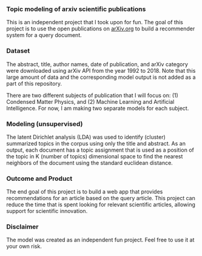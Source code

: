 ### Topic modeling of arxiv scientific publications
This is an independent project that I took upon for fun. The goal of this project is to use the open publications on [arXiv.org](https://arxiv.org/) to build a recommender system for a query document. 

### Dataset 
The abstract, title, author names, date of publication, and arXiv category were downloaded using arXiv API from the year 1992 to 2018. Note that this large amount of data and the corresponding model output is not added as a part of this repository. 

There are two different subjects of publication that I will focus on: 
(1) Condensed Matter Physics, and (2) Machine Learning and Artificial Intelligence. 
For now, I am making two separate models for each subject. 

### Modeling (unsupervised)
The latent Dirichlet analysis (LDA) was used to identify (cluster) summarized topics in the corpus using only the title and abstract. As an output, each document has a topic assignment that is used as a position of the topic in K (number of topics) dimensional space to find the nearest neighbors of the document using the standard euclidean distance. 

### Outcome and Product
The end goal of this project is to build a web app that provides recommendations for an article based on the query article. This project can reduce the time that is spent looking for relevant scientific articles, allowing support for scientific innovation. 

### Disclaimer
The model was created as an independent fun project. Feel free to use it at your own risk. 
